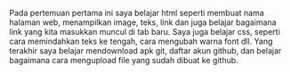 Pada pertemuan pertama ini saya belajar html  seperti membuat nama halaman web, menampilkan image, teks, link dan juga belajar bagaimana link yang kita masukkan muncul di tab baru.
Saya juga belajar css,  seperti cara memindahkan teks ke tengah, cara mengubah warna font dll.
Yang terakhir saya belajar mendownload apk git, daftar akun github, dan belajar bagaimana cara mengupload file yang sudah dibuat ke github.